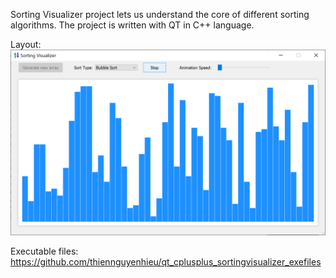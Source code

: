 Sorting Visualizer project lets us understand the core of different sorting algorithms.
The project is written with QT in C++ language.

Layout:
![alt text](https://github.com/thiennguyenhieu/qt_cplusplus_sortingvisualizer_exefiles/blob/master/SortingVisualizer_GUI.png)

Executable files:
https://github.com/thiennguyenhieu/qt_cplusplus_sortingvisualizer_exefiles
